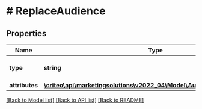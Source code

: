 # # ReplaceAudience

## Properties

Name | Type | Description | Notes
------------ | ------------- | ------------- | -------------
**type** | **string** | the name of the entity type |
**attributes** | [**\criteo\api\marketingsolutions\v2022_04\Model\AudienceNameDescription**](AudienceNameDescription.md) |  |

[[Back to Model list]](../../README.md#models) [[Back to API list]](../../README.md#endpoints) [[Back to README]](../../README.md)
